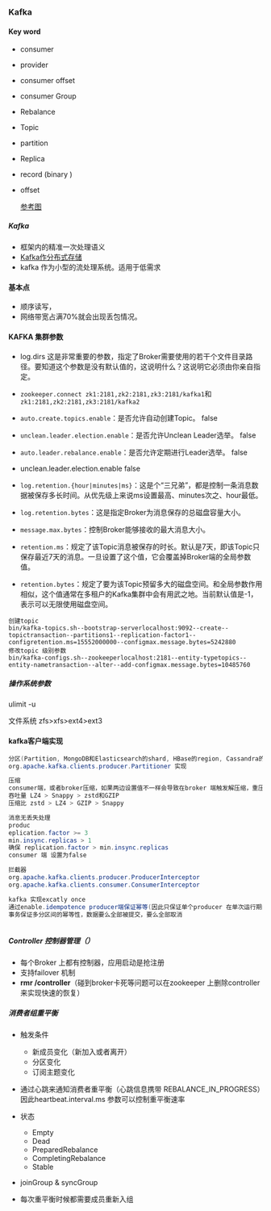 ### Kafka

#### Key word

- consumer

- provider

- consumer offset

- consumer Group

- Rebalance

- Topic

- partition

- Replica

- record (binary )

- offset

  [参考图](http://geek.ft.com/#/column/191?aid=99318)

##### Kafka

- 框架内的精准一次处理语义 
- [Kafka作分布式存储](https://www.confluent.io/blog/okay-store-data-apache-kafka/)
- kafka 作为小型的流处理系统。适用于低需求

#### 基本点

- 顺序读写，
- 网络带宽占满70%就会出现丢包情况。

#### KAFKA 集群参数

- log.dirs  这是非常重要的参数，指定了Broker需要使用的若干个文件目录路径。要知道这个参数是没有默认值的，这说明什么？这说明它必须由你亲自指定。
- `zookeeper.connect zk1:2181,zk2:2181,zk3:2181/kafka1`和`zk1:2181,zk2:2181,zk3:2181/kafka2`
- `auto.create.topics.enable`：是否允许自动创建Topic。 false 
- `unclean.leader.election.enable`：是否允许Unclean Leader选举。 false
- `auto.leader.rebalance.enable`：是否允许定期进行Leader选举。 false 

- unclean.leader.election.enable  false 
- `log.retention.{hour|minutes|ms}`：这是个“三兄弟”，都是控制一条消息数据被保存多长时间。从优先级上来说ms设置最高、minutes次之、hour最低。
- `log.retention.bytes`：这是指定Broker为消息保存的总磁盘容量大小。
- `message.max.bytes`：控制Broker能够接收的最大消息大小。
- `retention.ms`：规定了该Topic消息被保存的时长。默认是7天，即该Topic只保存最近7天的消息。一旦设置了这个值，它会覆盖掉Broker端的全局参数值。
- `retention.bytes`：规定了要为该Topic预留多大的磁盘空间。和全局参数作用相似，这个值通常在多租户的Kafka集群中会有用武之地。当前默认值是-1，表示可以无限使用磁盘空间。



```shell
创建topic
bin/kafka-topics.sh--bootstrap-serverlocalhost:9092--create--topictransaction--partitions1--replication-factor1--configretention.ms=15552000000--configmax.message.bytes=5242880
修改topic 级别参数
bin/kafka-configs.sh--zookeeperlocalhost:2181--entity-typetopics--entity-nametransaction--alter--add-configmax.message.bytes=10485760
```

##### 操作系统参数

ulimit -u  

文件系统 zfs>xfs>ext4>ext3

#### kafka客户端实现

```java
分区(Partition, MongoDB和Elasticsearch的shard, HBase的region, Cassandra的vnode)
org.apache.kafka.clients.producer.Partitioner 实现
```

```java
压缩
consumer端，或者broker压缩，如果两边设置值不一样会导致在broker 端触发解压缩，重压缩情况。
吞吐量 LZ4 > Snappy > zstd和GZIP
压缩比 zstd > LZ4 > GZIP > Snappy
```

```java
消息无丢失处理
produc
eplication.factor >= 3
min.insync.replicas > 1
确保 replication.factor > min.insync.replicas   
consumer 端 设置为false

拦截器 
org.apache.kafka.clients.producer.ProducerInterceptor
org.apache.kafka.clients.consumer.ConsumerInterceptor

kafka 实现excatly once 
通过enable.idempotence producer端保证幂等(因此只保证单个producer 在单次运行期间的幂等性) 
事务保证多分区间的幂等性，数据要么全部被提交，要么全部取消

```

```java

```

##### Controller 控制器管理（）

- 每个Broker 上都有控制器，应用启动是抢注册
- 支持failover 机制
- **rmr /controller**（碰到broker卡死等问题可以在zookeeper 上删除controller 来实现快速的恢复）

##### 消费者组重平衡

- 触发条件
  - 新成员变化（新加入或者离开）
  - 分区变化
  - 订阅主题变化
- 通过心跳来通知消费者重平衡（心跳信息携带 REBALANCE_IN_PROGRESS）因此heartbeat.interval.ms 参数可以控制重平衡速率

- 状态
  - Empty
  - Dead
  - PreparedRebalance
  - CompletingRebalance
  - Stable
- joinGroup & syncGroup
- 每次重平衡时候都需要成员重新入组



